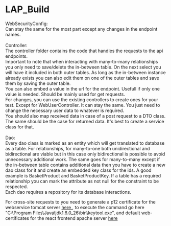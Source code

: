 # LAP_Build

WebSecurityConfig:<br> 
Can stay the same for the most part except any changes in the endpoint names.<br>
<br>
Controller:<br> 
The controller folder contains the code that handles the requests to the api endpoints.
<br>
Important to note that when interacting with many-to-many relationships you only need to save/delete
the in-between table. On the next select you will have it included in both outer tables. 
As long as the in-between instance already exists you can also edit them on one of the outer tables
and save them by saving the outer table.
<br>
You can also embed a value in the url for the endpoint. Usefull if only one value is needed.
Should be mainly used for get requests.
<br>
For changes, you can use the existing controllers to create ones for your test. Except for 
WebUserController. It can stay the same. You just need to change the necessary user data to
whatever is required.
<br>
You should also map received data in case of a post request to a DTO class. The same should
be the case for returned data. It's best to create a service class for that.<br>
<br>
Dao:<br>
Every dao class is marked as an entity which will get translated to database as a table.
For relationships, for many-to-one both unidirectional and bidirectional are viable but in this case only
bidirectional is possible to avoid unnecessary additional work. The same goes for many-to-many except if 
the in-between table contains additional data then you have to create a new dao class for it and create an
embedded key class for the ids. A good example is BasketProduct and BasketProductKey. If a table has a required
relationship you can mark the attribute as not null for the constraint to be respected.
<br>
Each dao requires a repository for its database interactions.

For cross-site requests to you need to generate a p12 certificate for the webservice tomcat server <a href="https://www.tutorialspoint.com/spring_boot/spring_boot_enabling_https.htm"> here </a>, to execute the command go here "C:\Program Files\Java\jdk1.6.0_26\bin\keytool.exe", and default web-certificates
for the react frontend apache server <a href="https://medium.com/@praveenmobdev/localhost-as-https-with-reactjs-app-on-windows-a1270d7fbd1f"> here </a>



